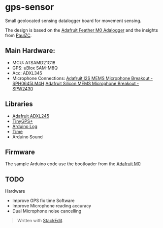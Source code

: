 # gps-sensor

Small geolocated sensing datalogger board for movement sensing.

The design is based on the [Adafruit Feather M0 Adalogger](https://www.adafruit.com/product/2796) and the insights from [PaulZC](https://github.com/PaulZC).

## Main Hardware:

 - MCU: ATSAMD21G18 
 - GPS: uBlox SAM-M8Q 
 - Acc: ADXL345
 - Microphone Connections:
[Adafruit I2S MEMS Microphone Breakout - SPH0645LM4H](https://www.adafruit.com/product/3421)
[Adafruit Silicon MEMS Microphone Breakout - SPW2430](https://www.adafruit.com/product/2716)

## Libraries

 - [Adafruit ADXL245](https://learn.adafruit.com/adxl345-digital-accelerometer/overview)
 - [TinyGPS+](https://github.com/mikalhart/TinyGPSPlus)
 - [Arduino Log](https://github.com/thijse/Arduino-Log)
 - [Time](https://github.com/PaulStoffregen/Time)
 - Arduino Sound

## Firmware
The sample Arduino code use the bootloader from the  [Adafruit M0](https://learn.adafruit.com/compiling-m0-atsamd21-bootloader/compile)

## TODO
Hardware
 - Improve GPS fix time
Software
 - Improve Microphone reading accuracy
 - Dual Microphone noise cancelling

> Written with [StackEdit](https://stackedit.io/).

<!--stackedit_data:
eyJoaXN0b3J5IjpbNjgyODkxMjA1LC0xOTU1OTUzNTUxXX0=
-->